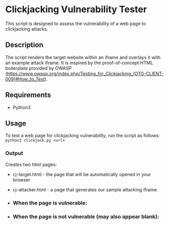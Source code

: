 # Clickjacking Vulnerability Tester

This script is designed to assess the vulnerability of a web page to clickjacking attacks.

## Description
The script renders the target website within an iframe and overlays it with an example attack iframe. It is inspired by the proof-of-concept HTML boilerplate provided by OWASP (https://www.owasp.org/index.php/Testing_for_Clickjacking_(OTG-CLIENT-009)#How_to_Test).

## Requirements
- Python3

## Usage
To test a web page for clickjacking vulnerability, run the script as follows:
`python3 clickjack.py <url>`

### Output
Creates two html pages: 
* cj-target.html - the page that will be automatically opened in your browser
* cj-attacker.html - a page that generates our sample attacking iframe

* ### When the page is vulnerable:

* ### When the page is not vulnerable (may also appear blank):
